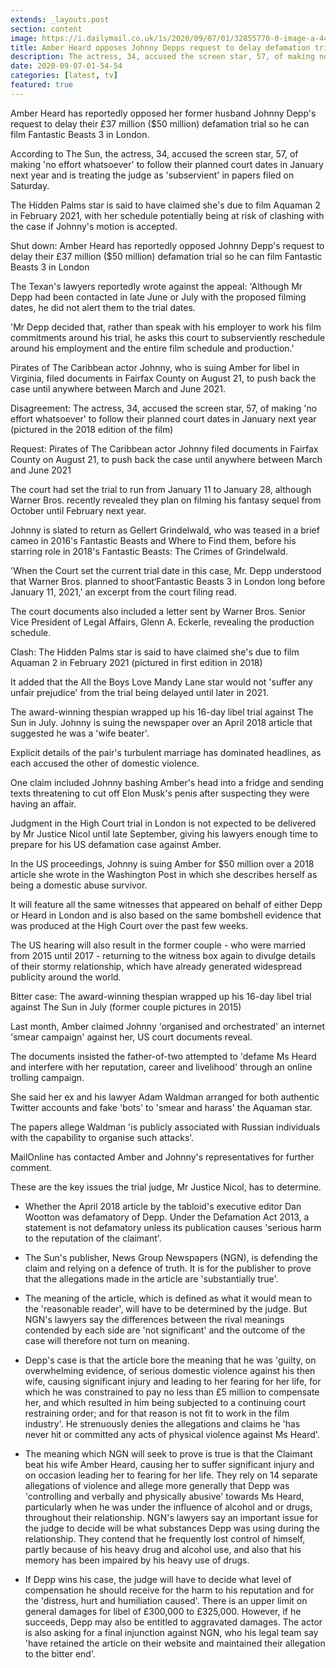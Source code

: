 ```yaml
---
extends: _layouts.post
section: content
image: https://i.dailymail.co.uk/1s/2020/09/07/01/32855770-0-image-a-44_1599437774591.jpg 
title: Amber Heard opposes Johnny Depps request to delay defamation trial 
description: The actress, 34, accused the screen star, 57, of making no effort whatsoever to follow their planned court dates in January next year  in papers filed on Saturday. 
date: 2020-09-07-01-54-54 
categories: [latest, tv] 
featured: true 
--- 
```

Amber Heard has reportedly opposed her former husband Johnny Depp's request to delay their £37 million ($50 million) defamation trial so he can film Fantastic Beasts 3 in London.   

According to The Sun, the actress, 34, accused the screen star, 57, of making 'no effort whatsoever' to follow their planned court dates in January next year and is treating the judge as 'subservient' in papers filed on Saturday.

The Hidden Palms star is said to have claimed she's due to film Aquaman 2 in February 2021, with her schedule potentially being at risk of clashing with the case if Johnny's motion is accepted. 

Shut down: Amber Heard has reportedly opposed Johnny Depp's request to delay their £37 million ($50 million) defamation trial so he can film Fantastic Beasts 3 in London

The Texan's lawyers reportedly wrote against the appeal: 'Although Mr Depp had been contacted in late June or July with the proposed filming dates, he did not alert them to the trial dates.

'Mr Depp decided that, rather than speak with his employer to work his film commitments around his trial, he asks this court to subserviently reschedule around his employment and the entire film schedule and production.'

Pirates of The Caribbean actor Johnny, who is suing Amber for libel in Virginia, filed documents in Fairfax County on August 21, to push back the case until anywhere between March and June 2021.

Disagreement: The actress, 34, accused the screen star, 57, of making 'no effort whatsoever' to follow their planned court dates in January next year (pictured in the 2018 edition of the film)

Request: Pirates of The Caribbean actor Johnny filed documents in Fairfax County on August 21, to push back the case until anywhere between March and June 2021

The court had set the trial to run from January 11 to January 28, although Warner Bros. recently revealed they plan on filming his fantasy sequel from October until February next year. 

Johnny is slated to return as Gellert Grindelwald, who was teased in a brief cameo in 2016's Fantastic Beasts and Where to Find them, before his starring role in 2018's Fantastic Beasts: The Crimes of Grindelwald. 

'When the Court set the current trial date in this case, Mr. Depp understood that Warner Bros. planned to shoot‘Fantastic Beasts 3 in London long before January 11, 2021,' an excerpt from the court filing read. 

The court documents also included a letter sent by Warner Bros. Senior Vice President of Legal Affairs, Glenn A. Eckerle, revealing the production schedule. 

Clash: The Hidden Palms star is said to have claimed she's due to film Aquaman 2 in February 2021 (pictured in first edition in 2018)

It added that the All the Boys Love Mandy Lane star would not 'suffer any unfair prejudice' from the trial being delayed until later in 2021.  

The award-winning thespian wrapped up his 16-day libel trial against The Sun in July. Johnny is suing the newspaper over an April 2018 article that suggested he was a 'wife beater'. 

Explicit details of the pair's turbulent marriage has dominated headlines, as each accused the other of domestic violence. 

One claim included Johnny bashing Amber's head into a fridge and sending texts threatening to cut off Elon Musk's penis after suspecting they were having an affair.

Judgment in the High Court trial in London is not expected to be delivered by Mr Justice Nicol until late September, giving his lawyers enough time to prepare for his US defamation case against Amber.

In the US proceedings, Johnny is suing Amber for $50 million over a 2018 article she wrote in the Washington Post in which she describes herself as being a domestic abuse survivor. 

It will feature all the same witnesses that appeared on behalf of either Depp or Heard in London and is also based on the same bombshell evidence that was produced at the High Court over the past few weeks.

The US hearing will also result in the former couple - who were married from 2015 until 2017 - returning to the witness box again to divulge details of their stormy relationship, which have already generated widespread publicity around the world. 

Bitter case: The award-winning thespian wrapped up his 16-day libel trial against The Sun in July (former couple pictures in 2015)

Last month, Amber claimed Johnny 'organised and orchestrated' an internet 'smear campaign' against her, US court documents reveal.

The documents insisted the father-of-two attempted to 'defame Ms Heard and interfere with her reputation, career and livelihood' through an online trolling campaign.

She said her ex and his lawyer Adam Waldman arranged for both authentic Twitter accounts and fake 'bots' to 'smear and harass' the Aquaman star.

The papers allege Waldman 'is publicly associated with Russian individuals with the capability to organise such attacks'. 

MailOnline has contacted Amber and Johnny's representatives for further comment. 

These are the key issues the trial judge, Mr Justice Nicol, has to determine.

- Whether the April 2018 article by the tabloid's executive editor Dan Wootton was defamatory of Depp. Under the Defamation Act 2013, a statement is not defamatory unless its publication causes 'serious harm to the reputation of the claimant'.

- The Sun's publisher, News Group Newspapers (NGN), is defending the claim and relying on a defence of truth. It is for the publisher to prove that the allegations made in the article are 'substantially true'.

- The meaning of the article, which is defined as what it would mean to the 'reasonable reader', will have to be determined by the judge. But NGN's lawyers say the differences between the rival meanings contended by each side are 'not significant' and the outcome of the case will therefore not turn on meaning.

- Depp's case is that the article bore the meaning that he was 'guilty, on overwhelming evidence, of serious domestic violence against his then wife, causing significant injury and leading to her fearing for her life, for which he was constrained to pay no less than £5 million to compensate her, and which resulted in him being subjected to a continuing court restraining order; and for that reason is not fit to work in the film industry'. He strenuously denies the allegations and claims he 'has never hit or committed any acts of physical violence against Ms Heard'.

- The meaning which NGN will seek to prove is true is that the Claimant beat his wife Amber Heard, causing her to suffer significant injury and on occasion leading her to fearing for her life. They rely on 14 separate allegations of violence and allege more generally that Depp was 'controlling and verbally and physically abusive' towards Ms Heard, particularly when he was under the influence of alcohol and or drugs, throughout their relationship. NGN's lawyers say an important issue for the judge to decide will be what substances Depp was using during the relationship. They contend that he frequently lost control of himself, partly because of his heavy drug and alcohol use, and also that his memory has been impaired by his heavy use of drugs.

- If Depp wins his case, the judge will have to decide what level of compensation he should receive for the harm to his reputation and for the 'distress, hurt and humiliation caused'. There is an upper limit on general damages for libel of £300,000 to £325,000. However, if he succeeds, Depp may also be entitled to aggravated damages. The actor is also asking for a final injunction against NGN, who his legal team say 'have retained the article on their website and maintained their allegation to the bitter end'.

